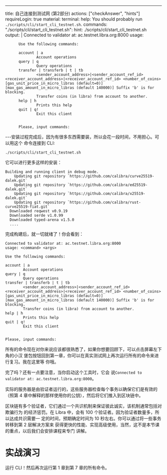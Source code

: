 ---
title: 自己连接到测试网 (第2部分)
actions: ["checkAnswer", "hints"]
requireLogin: true
material:
  terminal:
    help: You should probably run `./scripts/cli/start_cli_testnet.sh`.
    commands:
      "./scripts/cli/start_cli_testnet.sh":
        hint: ./scripts/cli/start_cli_testnet.sh
        output: |
          Connected to validator at: ac.testnet.libra.org:8000
          usage: <command> <args>

          Use the following commands:

          account | a
                  Account operations
          query | q
                  Query operations
          transfer | transferb | t | tb
                  <sender_account_address>|<sender_account_ref_id> <receiver_account_address>|<receiver_account_ref_id> <number_of_coins> [gas_unit_price_in_micro_libras (default=0)] [max_gas_amount_in_micro_libras (default 140000)] Suffix 'b' is for blocking.
                  Transfer coins (in libra) from account to another.
          help | h
                  Prints this help
          quit | q!
                  Exit this client


          Please, input commands:
---安装过程完成后，因为有很多东西需要装，所以会花一段时间，不用担心。可以用这个
命令连接到 CLI:

```
./scripts/cli/start_cli_testnet.sh
```

它可以进行更多这样的安装：

```
Building and running client in debug mode.
    Updating git repository `https://github.com/calibra/curve25519-dalek.git`
    Updating git repository `https://github.com/calibra/ed25519-dalek.git`
    Updating git repository `https://github.com/calibra/x25519-dalek.git`
    Updating git repository `https://github.com/calibra/rust-curve25519-fiat.git`
  Downloaded reqwest v0.9.19
  Downloaded serde v1.0.99
  Downloaded typed-arena v1.5.0
  ....
```

完成构建后，就一切就绪了！你会看到：

```
Connected to validator at: ac.testnet.libra.org:8000
usage: <command> <args>

Use the following commands:

account | a
        Account operations
query | q
        Query operations
transfer | transferb | t | tb
        <sender_account_address>|<sender_account_ref_id> <receiver_account_address>|<receiver_account_ref_id> <number_of_coins> [gas_unit_price_in_micro_libras (default=0)] [max_gas_amount_in_micro_libras (default 140000)] Suffix 'b' is for blocking.
        Transfer coins (in libra) from account to another.
help | h
        Prints this help
quit | q!
        Exit this client


Please, input commands:

```

所有的命令现在对你来说应该都很熟悉了，如果你想要回顾下，可以点击屏幕左下角的小汉
堡包按钮回到第一章，你可以在真实测试网上再次运行所有的命令来进行复习。我在这里等
你哦。

完了吗？还有一点要注意，当你启动这个工具时，它会
说`Connected to validator at: ac.testnet.libra.org:8000`。

实际的服务器是由验证者运行的，这些服务器检查每个事务以确保它们是有效的（照第 4
章中解释的那样使用你的公钥），然后将它们推入到区块链中。

区块链有多个验证者，它们通过一个共识机制来保证彼此诚实，该机制通常包括对欺骗行为
的经济惩罚。在 Libra 中，会有 100 个验证者。因为验证者数量多，所以达成共识需要一
定的时间，预期确定时间为 10 秒左右。你可以通过将一些事务转移到第 2 层解决方案来
获得更快的性能、实现高级使用，当然，这不是本节课的重点，以后我们会安排课程来专门
讲解。

# 实战演习

运行 CLI！然后再次运行第 1 章到第 7 章的所有命令。
